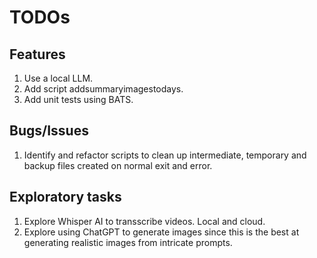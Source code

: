 # TODOs

## Features

1. Use a local LLM.
1. Add script addsummaryimagestodays.
1. Add unit tests using BATS.

## Bugs/Issues

1. Identify and refactor scripts to clean up intermediate, temporary and backup files created on normal exit and error.

## Exploratory tasks

1. Explore Whisper AI to transscribe videos. Local and cloud.
1. Explore using ChatGPT to generate images since this is the best at generating realistic images from intricate prompts.
